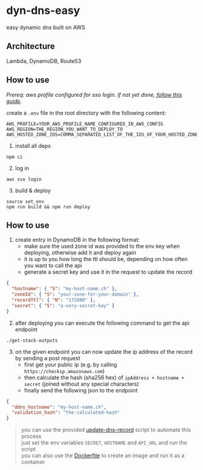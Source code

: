 # dyn-dns-easy

easy dynamic dns built on AWS

## Architecture

Lambda, DynamoDB, Route53

## How to use

_Prereq: aws profile configured for sso login. if not yet done, [follow this guide](https://docs.aws.amazon.com/cli/latest/userguide/cli-configure-sso.html)._

create a `.env` file in the root directory with the following content:

```dotenv
AWS_PROFILE=YOUR_AWS_PROFILE_NAME_CONFIGURED_IN_AWS_CONFIG
AWS_REGION=THE_REGION_YOU_WANT_TO_DEPLOY_TO
AWS_HOSTED_ZONE_IDS=COMMA_SEPARATED_LIST_OF_THE_IDS_OF_YOUR_HOSTED_ZONE_IDS
```

1. install all deps

```shell
npm ci
```

2. log in

```shell
aws sso login
```

3. build & deploy

```shell
source set_env
npm run build && npm run deploy
```

## How to use

1. create entry in DynamoDB in the following format:
   - make sure the used zone id was provided to the env key when deploying, otherwise add it and deploy again
   - it is up to you how long the ttl should be, depending on how often you want to call the api
   - generate a secret key and use it in the request to update the record

```json
{
  "hostname": { "S": "my-host-name.ch" },
  "zoneId": { "S": "your-zone-for-your-domain" },
  "recordTtl": { "N": "172800" },
  "secret": { "S": "a-very-secret-key" }
}
```

2. after deploying you can execute the following command to get the api endpoint

```shell
./get-stack-outputs
```

3. on the given endpoint you can now update the ip address of the record by sending a post request
   - first get your public ip (e.g. by calling `https://checkip.amazonaws.com`)
   - then calculate the hash (sha256 hex) of `ipAddress + hostname + secret` (joined without any special characters)
   - finally send the following json to the endpoint

```json
{
  "ddns_hostname": "my-host-name.ch",
  "validation_hash": "the-calculated-hash"
}
```

> you can use the provided [update-dns-record](client/update-dns-record.sh) script to automate this process\
> just set the env variables `SECRET`, `HOSTNAME` and `API_URL` and run the script\
> you can also use the [Dockerfile](./client/Dockerfile) to create an image and run it as a container
